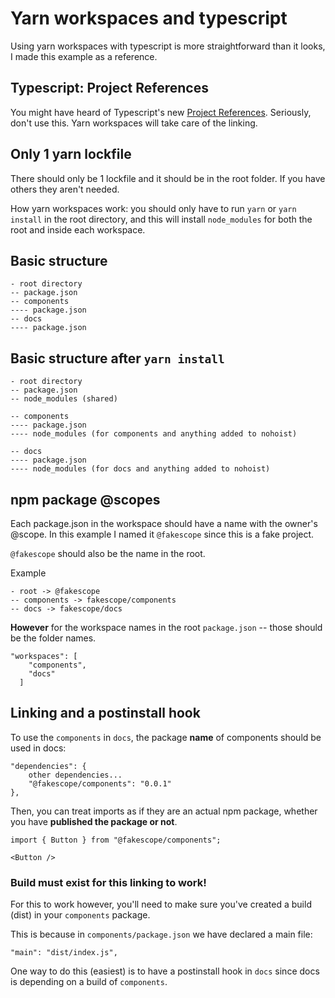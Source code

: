 # Yarn workspaces and typescript

Using yarn workspaces with typescript is more straightforward than it looks, I made this example as a reference.

## Typescript: Project References

You might have heard of Typescript's new [Project References](https://www.typescriptlang.org/docs/handbook/project-references.html#what-is-a-project-reference). Seriously, don't use this. Yarn workspaces will take care of the linking.

## Only 1 yarn lockfile

There should only be 1 lockfile and it should be in the root folder. If you have others they aren't needed.

How yarn workspaces work: you should only have to run `yarn` or `yarn install` in the root directory, and this will install `node_modules` for both the root and inside each workspace.

## Basic structure

```
- root directory
-- package.json
-- components
---- package.json
-- docs
---- package.json
```

## Basic structure after `yarn install`

```
- root directory
-- package.json
-- node_modules (shared)

-- components
---- package.json
---- node_modules (for components and anything added to nohoist)

-- docs
---- package.json
---- node_modules (for docs and anything added to nohoist)
```

## npm package @scopes

Each package.json in the workspace should have a name with the owner's @scope. In this example I named it `@fakescope` since this is a fake project.

`@fakescope` should also be the name in the root.

Example

```
- root -> @fakescope
-- components -> fakescope/components
-- docs -> fakescope/docs
```

**However** for the workspace names in the root `package.json` -- those should be the folder names.

```
"workspaces": [
    "components",
    "docs"
  ]
```

## Linking and a postinstall hook

To use the `components` in `docs`, the package **name** of components should be used in docs:

```
"dependencies": {
    other dependencies...
    "@fakescope/components": "0.0.1"
},
```

Then, you can treat imports as if they are an actual npm package, whether you have **published the package or not**.

```
import { Button } from "@fakescope/components";

<Button />
```

### Build must exist for this linking to work!

For this to work however, you'll need to make sure you've created a build (dist) in your `components` package.

This is because in `components/package.json` we have declared a main file:

```
"main": "dist/index.js",
```

One way to do this (easiest) is to have a postinstall hook in `docs` since docs is depending on a build of `components`.
